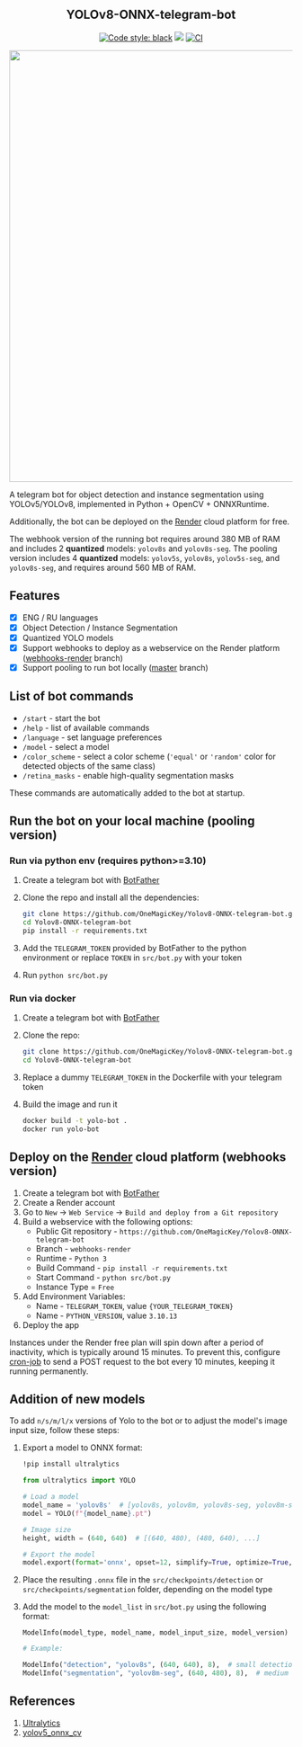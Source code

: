 <h2 align="center">YOLOv8-ONNX-telegram-bot</h2>

<p align="center">
<a href="https://github.com/psf/black"><img alt="Code style: black" src="https://img.shields.io/badge/code%20style-black-000000.svg"></a>
<img src ="https://img.shields.io/github/repo-size/OneMagicKey/Yolov8-ONNX-telegram-bot">
<a href="https://github.com/OneMagicKey/Yolov8-ONNX-telegram-bot/actions/workflows/ci.yml"><img src="https://github.com/OneMagicKey/Yolov8-ONNX-telegram-bot/actions/workflows/ci.yml/badge.svg" alt="CI"></a>
</p>

<img width="768" src="example/example.png">

A telegram bot for object detection and instance segmentation using YOLOv5/YOLOv8,
implemented in Python + OpenCV + ONNXRuntime.

Additionally, the bot can be deployed on the [Render](https://render.com) cloud platform
for free.

The webhook version of the running bot requires around 380 MB of RAM and includes 2
**quantized** models: `yolov8s` and `yolov8s-seg`. The pooling version includes 4
**quantized** models: `yolov5s`, `yolov8s`, `yolov5s-seg`, and `yolov8s-seg`,
and requires around 560 MB of RAM.

## Features

- [x] ENG / RU languages
- [x] Object Detection / Instance Segmentation
- [x] Quantized YOLO models
- [x] Support webhooks to deploy as a webservice on the Render platform ([webhooks-render](https://github.com/OneMagicKey/Yolov8-ONNX-telegram-bot/blob/webhooks-render/) branch)
- [x] Support pooling to run bot locally ([master](https://github.com/OneMagicKey/Yolov8-ONNX-telegram-bot/blob/master/) branch)

## List of bot commands

* `/start` - start the bot
* `/help` - list of available commands
* `/language` - set language preferences
* `/model` - select a model
* `/color_scheme` - select a color scheme (`'equal'` or `'random'` color for detected objects of the same class)
* `/retina_masks` - enable high-quality segmentation masks

These commands are automatically added to the bot at startup.

## Run the bot on your local machine (pooling version)
### Run via python env (requires python>=3.10)

1) Create a telegram bot with [BotFather](https://telegram.me/BotFather)
2) Clone the repo and install all the dependencies:

   ```bash
   git clone https://github.com/OneMagicKey/Yolov8-ONNX-telegram-bot.git
   cd Yolov8-ONNX-telegram-bot
   pip install -r requirements.txt
   ```

3) Add the `TELEGRAM_TOKEN` provided by BotFather to the python environment or replace
`TOKEN` in `src/bot.py` with your token
4) Run `python src/bot.py`

### Run via docker
1) Create a telegram bot with [BotFather](https://telegram.me/BotFather)
2) Clone the repo:

   ```bash
   git clone https://github.com/OneMagicKey/Yolov8-ONNX-telegram-bot.git
   cd Yolov8-ONNX-telegram-bot
   ```

3) Replace a dummy `TELEGRAM_TOKEN` in the Dockerfile with your telegram token
4) Build the image and run it
   ```bash
   docker build -t yolo-bot .
   docker run yolo-bot
   ```

## Deploy on the [Render](https://render.com) cloud platform (webhooks version)

1) Create a telegram bot with [BotFather](https://telegram.me/BotFather)
2) Create a Render account
3) Go to `New` -> `Web Service` -> `Build and deploy from a Git repository`
4) Build a webservice with the following options:
   * Public Git repository - `https://github.com/OneMagicKey/Yolov8-ONNX-telegram-bot`
   * Branch - `webhooks-render`
   * Runtime - `Python 3`
   * Build Command - `pip install -r requirements.txt`
   * Start Command - `python src/bot.py`
   * Instance Type = `Free`
5) Add Environment Variables:
   * Name - `TELEGRAM_TOKEN`, value `{YOUR_TELEGRAM_TOKEN}`
   * Name - `PYTHON_VERSION`, value `3.10.13`
6) Deploy the app

Instances under the Render free plan will spin down after a period of inactivity,
which is typically around 15 minutes. To prevent this, configure [cron-job](https://cron-job.org/)
to send a POST request to the bot every 10 minutes, keeping it running permanently.

## Addition of new models

To add `n/s/m/l/x` versions of Yolo to the bot or to adjust the model's image input size,
follow these steps:

1) Export a model to ONNX format:

   ```bash
   !pip install ultralytics
   ```

   ```python
   from ultralytics import YOLO

   # Load a model
   model_name = 'yolov8s'  # [yolov8s, yolov8m, yolov8s-seg, yolov8m-seg, ...]
   model = YOLO(f"{model_name}.pt")

   # Image size
   height, width = (640, 640)  # [(640, 480), (480, 640), ...]

   # Export the model
   model.export(format='onnx', opset=12, simplify=True, optimize=True, imgsz=(height, width))
   ```

2) Place the resulting `.onnx` file in the `src/checkpoints/detection` or `src/checkpoints/segmentation`
   folder, depending on the model type
3) Add the model to the `model_list` in `src/bot.py` using the following format:

   `ModelInfo(model_type, model_name, model_input_size, model_version)`

   ```python
   # Example:

   ModelInfo("detection", "yolov8s", (640, 640), 8),  # small detection model
   ModelInfo("segmentation", "yolov8m-seg", (640, 480), 8),  # medium segmentation model with rectangular input size
   ```

## References

1) [Ultralytics](https://github.com/ultralytics/ultralytics)
2) [yolov5_onnx_cv](https://github.com/brucefay1115/yolov5_onnx_cv)

